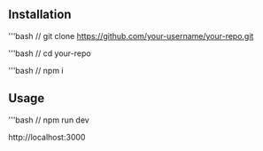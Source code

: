 ## Installation

'''bash
// git clone https://github.com/your-username/your-repo.git

'''bash
// cd your-repo

'''bash
// npm i

## Usage

'''bash
// npm run dev

http://localhost:3000
